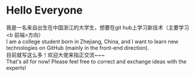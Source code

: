 # Hello Everyone
我是一名来自出生在中国浙江的大学生，想要在git hub上学习新技术（主要学习<b 前端>方向）<br>
I am a college student born in Zhejiang, China, and I want to learn new technologies on GitHub (mainly in the front-end direction).<br>
目前就写这么多！欢迎大佬来指正交流~~~<br>
That's all for now! Please feel free to correct and exchange ideas with the experts!<br>
